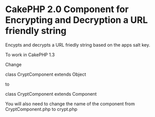 CakePHP 2.0 Component for Encrypting and Decryption a URL friendly string
===========================

Encypts and decrypts a URL friedly string based on the apps salt key.


To work in CakePHP 1.3

Change 

class CryptComponent extends Object

to 

class CryptComponent extends Component

You will also need to change the name of the component from CryptComponent.php to crypt.php
